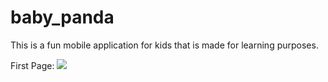 # baby_panda
This is a fun mobile application for kids that is made for learning purposes.

First Page:
<img src="https://user-images.githubusercontent.com/109704023/214412083-d173270d-24fb-441d-82c4-0ddfc9a7a57e.png">

